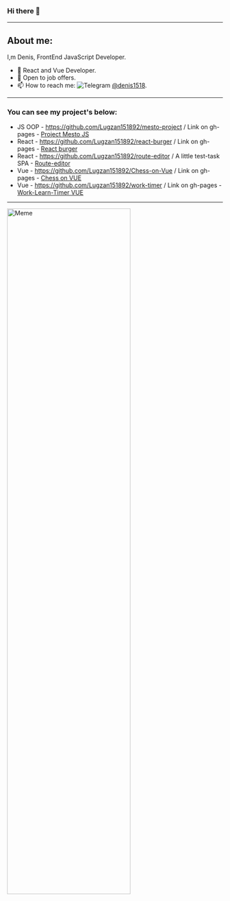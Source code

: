 ### Hi there 👋

---
## About me:
I,m Denis, FrontEnd JavaScript Developer. 
- 🌱 React and Vue Developer.
- 👯 Open to job offers.
- 📫 How to reach me: <img src='https://img.shields.io/badge/Telegram-blue' alt='Telegram'> [@denis1518](https://t.me/@denis1518).

---
### You can see my project's below:
- JS OOP - https://github.com/Lugzan151892/mesto-project / Link on gh-pages - [Project Mesto JS](https://lugzan151892.github.io/mesto-project/) 
- React - https://github.com/Lugzan151892/react-burger / Link on gh-pages - [React burger](https://lugzan151892.github.io/react-burger/)
- React - https://github.com/Lugzan151892/route-editor / A little test-task SPA - [Route-editor](https://lugzan151892.github.io/route-editor/)
- Vue - https://github.com/Lugzan151892/Chess-on-Vue / Link on gh-pages - [Chess on VUE](https://lugzan151892.github.io/Chess-on-Vue/)
- Vue - https://github.com/Lugzan151892/work-timer / Link on gh-pages - [Work-Learn-Timer VUE](https://lugzan151892.github.io/work-timer/)
---

<img src='https://preview.redd.it/f06bdrfictf31.jpg?auto=webp&s=87fb86fbfa99bff736321e634798db5c2d9e0ae1' alt='Meme' style='height: 40vh; width: 30vw'>

<!--
**Lugzan151892/Lugzan151892** is a ✨ _special_ ✨ repository because its `README.md` (this file) appears on your GitHub profile.

Here are some ideas to get you started:

- 🔭 I’m currently working on ...
- 🌱 I’m currently learning ...
- 👯 I’m looking to collaborate on ...
- 🤔 I’m looking for help with ...
- 💬 Ask me about ...
- 📫 How to reach me: ...
- 😄 Pronouns: ...
- ⚡ Fun fact: ...
-->
